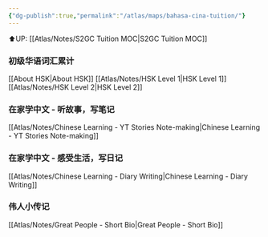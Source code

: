 ```yaml
---
{"dg-publish":true,"permalink":"/atlas/maps/bahasa-cina-tuition/"}
---
```


⬆️UP: [[Atlas/Notes/S2GC Tuition MOC\|S2GC Tuition MOC]]

### 初级华语词汇累计
[[About HSK\|About HSK]]
[[Atlas/Notes/HSK Level 1\|HSK Level 1]]
[[Atlas/Notes/HSK Level 2\|HSK Level 2]]
### 在家学中文 - 听故事，写笔记
[[Atlas/Notes/Chinese Learning - YT Stories Note-making\|Chinese Learning - YT Stories Note-making]]
### 在家学中文 - 感受生活，写日记
[[Atlas/Notes/Chinese Learning - Diary Writing\|Chinese Learning - Diary Writing]]
### 伟人小传记
[[Atlas/Notes/Great People - Short Bio\|Great People - Short Bio]]